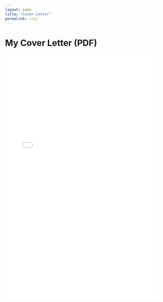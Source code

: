 ```yaml
---
layout: page
title: "Cover Letter"
permalink: /cv/
---
```


# My Cover Letter (PDF)

<iframe src="assets/Murphy_CV.pdf" width="100%" height="800px" style="border: none;">
  This browser does not support PDFs. Please download the file:
  <a href="assets/Murphy_CV.pdf">Download PDF</a>
</iframe>
